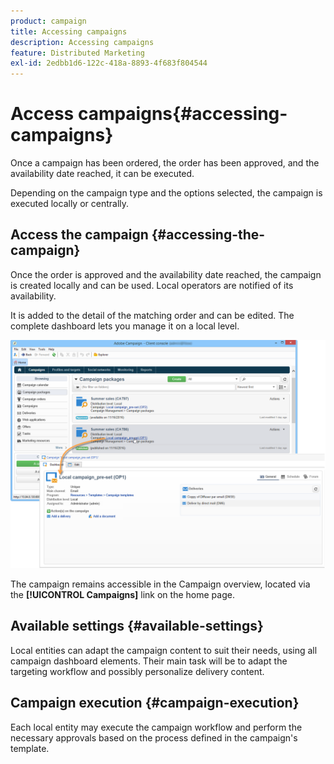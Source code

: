 ```yaml
---
product: campaign
title: Accessing campaigns
description: Accessing campaigns
feature: Distributed Marketing
exl-id: 2edbb1d6-122c-418a-8893-4f683f804544
---
```

# Access campaigns{#accessing-campaigns}



Once a campaign has been ordered, the order has been approved, and the availability date reached, it can be executed.

Depending on the campaign type and the options selected, the campaign is executed locally or centrally.

## Access the campaign {#accessing-the-campaign}

Once the order is approved and the availability date reached, the campaign is created locally and can be used. Local operators are notified of its availability.

It is added to the detail of the matching order and can be edited. The complete dashboard lets you manage it on a local level.

![](assets/mkg_dist_local_op_edit_new_op1.png)

The campaign remains accessible in the Campaign overview, located via the **[!UICONTROL Campaigns]** link on the home page.

## Available settings {#available-settings}

Local entities can adapt the campaign content to suit their needs, using all campaign dashboard elements. Their main task will be to adapt the targeting workflow and possibly personalize delivery content.

## Campaign execution {#campaign-execution}

Each local entity may execute the campaign workflow and perform the necessary approvals based on the process defined in the campaign's template.
